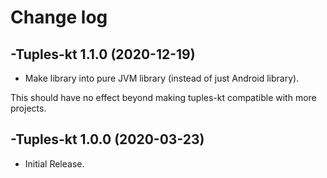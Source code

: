 # Change log

-Tuples-kt 1.1.0 (2020-12-19)
--------------------------------

- Make library into pure JVM library (instead of just Android library).

This should have no effect beyond making tuples-kt compatible with more projects.

-Tuples-kt 1.0.0 (2020-03-23)
--------------------------------

- Initial Release.